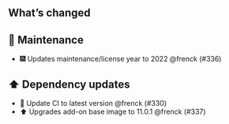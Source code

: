 ## What’s changed

## 🧰 Maintenance

- 🎆 Updates maintenance/license year to 2022 @frenck (#336)

## ⬆️ Dependency updates

- 🚀 Update CI to latest version @frenck (#330)
- ⬆️ Upgrades add-on base image to 11.0.1 @frenck (#337)
